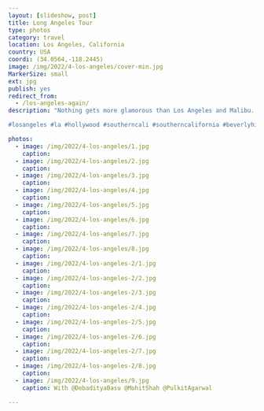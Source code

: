 ```yaml
---
layout: [slideshow, post]
title: Long Angeles Tour
type: photos
category: travel
location: Los Angeles, California
country: USA
coordi: (34.0564,-118.2445)
image: /img/2022/4-los-angeles/cover-min.jpg
MarkerSize: small
ext: jpg
publish: yes
redirect_from:  
  - /los-angeles-again/
description: "Nothing gets more glamorous than Los Angeles and Malibu.

#losangeles #la #hollywood #southerncali #southerncalifornia #beverlyhills #rodeodrive #malibu #billionairelifestyle #california"

photos:
  - image: /img/2022/4-los-angeles/1.jpg
    caption:
  - image: /img/2022/4-los-angeles/2.jpg
    caption:
  - image: /img/2022/4-los-angeles/3.jpg
    caption:
  - image: /img/2022/4-los-angeles/4.jpg
    caption:
  - image: /img/2022/4-los-angeles/5.jpg
    caption:
  - image: /img/2022/4-los-angeles/6.jpg
    caption:
  - image: /img/2022/4-los-angeles/7.jpg
    caption:
  - image: /img/2022/4-los-angeles/8.jpg
    caption:
  - image: /img/2022/4-los-angeles-2/1.jpg
    caption:
  - image: /img/2022/4-los-angeles-2/2.jpg
    caption:
  - image: /img/2022/4-los-angeles-2/3.jpg
    caption:
  - image: /img/2022/4-los-angeles-2/4.jpg
    caption:
  - image: /img/2022/4-los-angeles-2/5.jpg
    caption:
  - image: /img/2022/4-los-angeles-2/6.jpg
    caption:
  - image: /img/2022/4-los-angeles-2/7.jpg
    caption:
  - image: /img/2022/4-los-angeles-2/8.jpg
    caption:
  - image: /img/2022/4-los-angeles/9.jpg
    caption: With @DebadityaBasu @MohitShah @PulkitAgarwal

---
```

